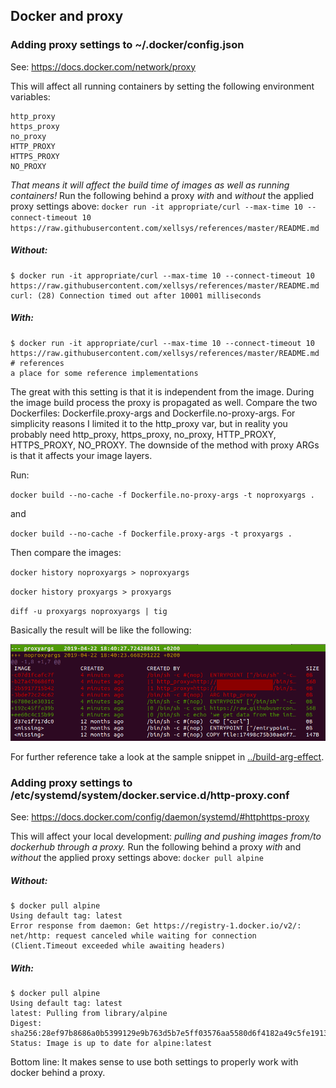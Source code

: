 ## Docker and proxy




### Adding proxy settings to ~/.docker/config.json

See: https://docs.docker.com/network/proxy

This will affect all running containers by setting the following environment variables: 
```
http_proxy
https_proxy
no_proxy
HTTP_PROXY
HTTPS_PROXY
NO_PROXY
```
*That means it will affect the build time of images as well as running containers!*
Run the following behind a proxy _with_ and _without_ the applied proxy settings above:
`docker run -it appropriate/curl --max-time 10 --connect-timeout 10 https://raw.githubusercontent.com/xellsys/references/master/README.md`

##### Without:
```
$ docker run -it appropriate/curl --max-time 10 --connect-timeout 10 https://raw.githubusercontent.com/xellsys/references/master/README.md
curl: (28) Connection timed out after 10001 milliseconds
```

##### With:
```
$ docker run -it appropriate/curl --max-time 10 --connect-timeout 10 https://raw.githubusercontent.com/xellsys/references/master/README.md
# references
a place for some reference implementations
```

The great with this setting is that it is independent from the image.
During the image build process the proxy is propagated as well.
Compare the two Dockerfiles: Dockerfile.proxy-args and Dockerfile.no-proxy-args.
For simplicity reasons I limited it to the http_proxy var, but in reality you probably need http_proxy, https_proxy, no_proxy, HTTP_PROXY, HTTPS_PROXY, NO_PROXY. 
The downside of the method with proxy ARGs is that it affects your image layers.

Run:

`docker build --no-cache -f Dockerfile.no-proxy-args -t noproxyargs .`

and

`docker build --no-cache -f Dockerfile.proxy-args -t proxyargs .`

Then compare the images:

`docker history noproxyargs > noproxyargs`

`docker history proxyargs > proxyargs`

`diff -u proxyargs noproxyargs | tig`

Basically the result will be like the following:

![diff](diff.png)

For further reference take a look at the sample snippet in [../build-arg-effect](../build-arg-effect).



### Adding proxy settings to /etc/systemd/system/docker.service.d/http-proxy.conf

See: https://docs.docker.com/config/daemon/systemd/#httphttps-proxy

This will affect your local development: *pulling and pushing images from/to dockerhub through a proxy.*
Run the following behind a proxy _with_ and _without_ the applied proxy settings above:
`docker pull alpine`
##### Without:
```
$ docker pull alpine
Using default tag: latest
Error response from daemon: Get https://registry-1.docker.io/v2/: net/http: request canceled while waiting for connection (Client.Timeout exceeded while awaiting headers)
```

##### With:
```
$ docker pull alpine
Using default tag: latest
latest: Pulling from library/alpine
Digest: sha256:28ef97b8686a0b5399129e9b763d5b7e5ff03576aa5580d6f4182a49c5fe1913
Status: Image is up to date for alpine:latest
```


Bottom line: It makes sense to use both settings to properly work with docker behind a proxy.